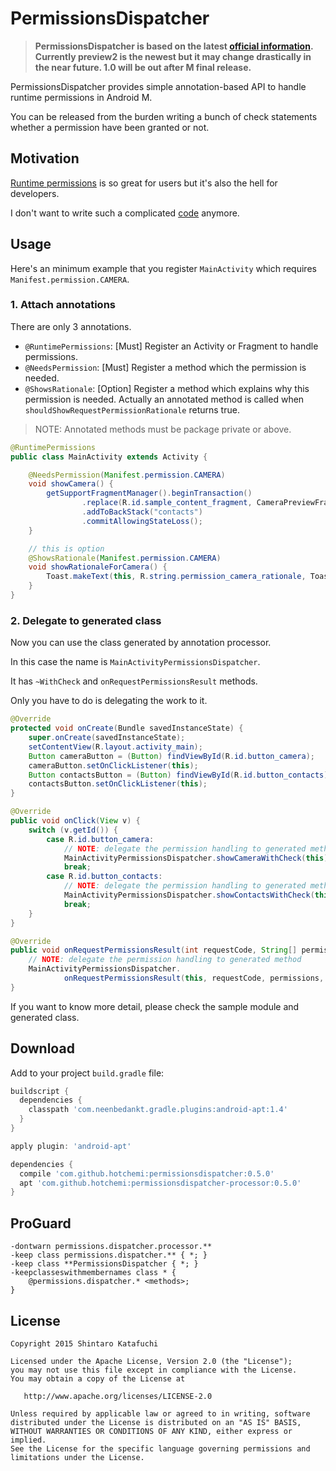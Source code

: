 # PermissionsDispatcher

> **PermissionsDispatcher is based on the latest [official information](https://developer.android.com/preview/overview.html). Currently preview2 is the newest but it may change drastically in the near future. 1.0 will be out after M final release.**

PermissionsDispatcher provides simple annotation-based API to handle runtime permissions in   Android M.

You can be released from the burden writing a bunch of check statements whether a permission have been granted or not. 

## Motivation

[Runtime permissions](https://developer.android.com/preview/features/runtime-permissions.html) is so great for users but it's also the hell for developers.

I don't want to write such a complicated [code](https://github.com/googlesamples/android-RuntimePermissions/blob/master/Application/src/main/java/com/example/android/system/runtimepermissions/MainActivity.java) anymore.

## Usage

Here's an minimum example that you register `MainActivity` which requires `Manifest.permission.CAMERA`.

### 1. Attach annotations

There are only 3 annotations.

- `@RuntimePermissions`: [Must]  Register an Activity or Fragment to handle permissions.
- `@NeedsPermission`: [Must]  Register a method which the permission is needed.
- `@ShowsRationale`: [Option] Register a method which explains why this permission is needed. Actually an annotated method is called when `shouldShowRequestPermissionRationale` returns true.

> NOTE: Annotated methods must be package private or above.

```java
@RuntimePermissions
public class MainActivity extends Activity {

    @NeedsPermission(Manifest.permission.CAMERA)
    void showCamera() {
        getSupportFragmentManager().beginTransaction()
                .replace(R.id.sample_content_fragment, CameraPreviewFragment.newInstance())
                .addToBackStack("contacts")
                .commitAllowingStateLoss();
    }

    // this is option
    @ShowsRationale(Manifest.permission.CAMERA)
    void showRationaleForCamera() {
        Toast.makeText(this, R.string.permission_camera_rationale, Toast.LENGTH_SHORT).show();
    }
}
```

### 2. Delegate to generated class

Now you can use the class generated by annotation processor.

In this case the name is `MainActivityPermissionsDispatcher`.

It has `~WithCheck` and `onRequestPermissionsResult` methods.

Only you have to do is delegating the work to it.

```java
@Override
protected void onCreate(Bundle savedInstanceState) {
    super.onCreate(savedInstanceState);
    setContentView(R.layout.activity_main);
    Button cameraButton = (Button) findViewById(R.id.button_camera);
    cameraButton.setOnClickListener(this);
    Button contactsButton = (Button) findViewById(R.id.button_contacts);
    contactsButton.setOnClickListener(this);
}

@Override
public void onClick(View v) {
    switch (v.getId()) {
        case R.id.button_camera:
            // NOTE: delegate the permission handling to generated method
            MainActivityPermissionsDispatcher.showCameraWithCheck(this);
            break;
        case R.id.button_contacts:
            // NOTE: delegate the permission handling to generated method
            MainActivityPermissionsDispatcher.showContactsWithCheck(this);
            break;
    }
}

@Override
public void onRequestPermissionsResult(int requestCode, String[] permissions, int[] grantResults) {
    // NOTE: delegate the permission handling to generated method
    MainActivityPermissionsDispatcher.
            onRequestPermissionsResult(this, requestCode, permissions, grantResults);
}
```

If you want to know more detail, please check the sample module and generated class.

## Download

Add to your project `build.gradle` file:

```groovy
buildscript {
  dependencies {
    classpath 'com.neenbedankt.gradle.plugins:android-apt:1.4'
  }
}

apply plugin: 'android-apt'

dependencies {
  compile 'com.github.hotchemi:permissionsdispatcher:0.5.0'
  apt 'com.github.hotchemi:permissionsdispatcher-processor:0.5.0'
}
```

## ProGuard

```
-dontwarn permissions.dispatcher.processor.**
-keep class permissions.dispatcher.** { *; }
-keep class **PermissionsDispatcher { *; }
-keepclasseswithmembernames class * {
    @permissions.dispatcher.* <methods>;
}
```

## License

```
Copyright 2015 Shintaro Katafuchi

Licensed under the Apache License, Version 2.0 (the "License");
you may not use this file except in compliance with the License.
You may obtain a copy of the License at

   http://www.apache.org/licenses/LICENSE-2.0

Unless required by applicable law or agreed to in writing, software
distributed under the License is distributed on an "AS IS" BASIS,
WITHOUT WARRANTIES OR CONDITIONS OF ANY KIND, either express or implied.
See the License for the specific language governing permissions and
limitations under the License.
```